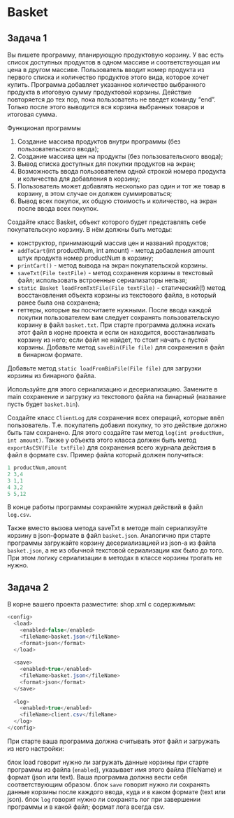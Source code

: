 # Basket
## Задача 1
Вы пишете программу, планирующую продуктовую корзину.
У вас есть список доступных продуктов в одном массиве и соответствующая им цена в другом массиве. Пользователь вводит номер продукта из первого списка и количество продуктов этого вида, которое хочет купить. Программа добавляет указанное количество выбранного продукта в итоговую сумму продуктовой корзины. Действие повторяется до тех пор, пока пользователь не введет команду “end”. Только после этого выводится вся корзина выбранных товаров и итоговая сумма.

Функционал программы

1. Создание массива продуктов внутри программы (без пользовательского ввода);
2. Создание массива цен на продукты (без пользовательского ввода);
3. Вывод списка доступных для покупки продуктов на экран;
4. Возможность ввода пользователем одной строкой номера продукта и количества для добавления в корзину;
5. Пользователь может добавлять несколько раз один и тот же товар в корзину, в этом случае он должен суммироваться;
6. Вывод всех покупок, их общую стоимость и количество, на экран после ввода всех покупок.
   
Создайте класс Basket, объект которого будет представлять себе покупательскую корзину. В нём должны быть методы:

* конструктор, принимающий массив цен и названий продуктов;
* `addToCart`(int productNum, int amount) - метод добавления amount штук продукта номер productNum в корзину;
* `printCart()` - метод вывода на экран покупательской корзины.
* `saveTxt(File textFile)` - метод сохранения корзины в текстовый файл; использовать встроенные сериализаторы нельзя;
* `static Basket loadFromTxtFile(File textFile)` - статический(!) метод восстановления объекта корзины из текстового файла, в который ранее была она сохранена;
* геттеры, которые вы посчитаете нужными.
После ввода каждой покупки пользователем вам следует сохранять пользовательскую корзину в файл `basket.txt`. При старте программа должна искать этот файл в корне проекта и если он находится, восстанавливать корзину из него; если файл не найдет, то стоит начать с пустой корзины.
Добавьте метод `saveBin(File file)` для сохранения в файл в бинарном формате.

Добавьте метод `static loadFromBinFile(File file)` для загрузки корзины из бинарного файла.

Используйте для этого сериализацию и десериализацию. Замените в main сохранение и загрузку из текстового файла на бинарный (название пусть будет `basket.bin`).

Создайте класс `ClientLog` для сохранения всех операций, которые ввёл пользователь. Т.е. покупатель добавил покупку, то это действие должно быть там сохранено. Для этого создайте там метод `log(int productNum, int amount)`. Также у объекта этого класса должен быть метод `exportAsCSV(File txtFile)` для сохранения всего журнала действия в файл в формате csv. Пример файла который должен получиться:
```java
1 productNum,amount
2 3,4
3 1,1
4 3,2
5 5,12 
```
В конце работы программы сохраняйте журнал действий в файл `log.csv`.

Также вместо вызова метода saveTxt в методе main сериализуйте корзину в json-формате в файл `basket.json`. Аналогично при старте программы загружайте корзину десериализацией из json-а из файла `basket.json`, а не из обычной текстовой сериализации как было до того. При этом логику сериализации в методах в классе корзины трогать не нужно.
## Задача 2
В корне вашего проекта разместите: shop.xml с содержимым:
```java
<config>
  <load>
    <enabled>false</enabled>
    <fileName>basket.json</fileName>
    <format>json</format>
  </load>
  
  <save>
    <enabled>true</enabled>
    <fileName>basket.json</fileName>
    <format>json</format>
  </save>
  
  <log>
    <enabled>true</enabled>
    <fileName>client.csv</fileName>
  </log>
</config>
```
При старте ваша программа должна считывать этот файл и загружать из него настройки:

блок load говорит нужно ли загружать данные корзины при старте программы из файла (`enabled`), указывает имя этого файла (fileName) и формат (json или text). Ваша программа должна вести себя соответствующим образом.
блок `save` говорит нужно ли сохранять данные корзины после каждого ввода, куда и в каком формате (text или json).
блок `log` говорит нужно ли сохранять лог при завершении программы и в какой файл; формат лога всегда csv.
